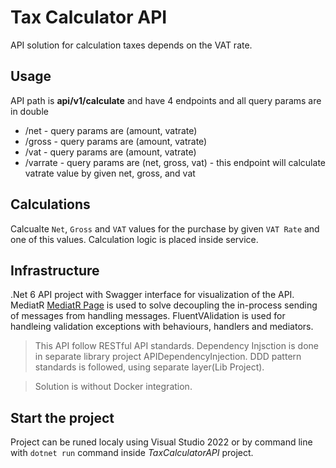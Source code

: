 # Tax Calculator API

API solution for calculation taxes depends on the VAT rate.

## Usage

API path is **api/v1/calculate** and have 4 endpoints and all query params are in double
- /net - query params are  (amount, vatrate)
- /gross - query params are  (amount, vatrate)
- /vat - query params are  (amount, vatrate)
- /varrate - query params are  (net, gross, vat) - this endpoint will calculate vatrate value by given net, gross, and vat

## Calculations

Calcualte `Net`, `Gross` and `VAT` values for the purchase by given `VAT Rate` and one of this values.
Calculation logic is placed inside service.

## Infrastructure

.Net 6 API project with Swagger interface for visualization of the API.
MediatR [MediatR Page](https://github.com/jbogard/MediatR) is used to solve decoupling the in-process sending of messages from handling messages.
FluentVAlidation is used for handleing validation exceptions with behaviours, handlers and mediators.

> This API follow RESTful API standards.
Dependency Injsction is done in separate library project APIDependencyInjection.
DDD pattern standards is followed, using separate layer(Lib Project).

> Solution is without Docker integration.

## Start the project

Project can be runed localy using Visual Studio 2022 or by command line with `dotnet run` command inside *TaxCalculatorAPI* project.